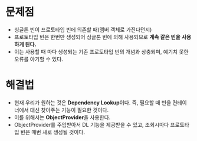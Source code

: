 # 문제점
* 싱글톤 빈이 프로토타입 빈에 의존할 때(멤버 객체로 가진다던지)
* 프로토타입 빈은 한번만 생성되어 싱글톤 빈에 의해 사용되므로 **계속 같은 빈을 사용하게 된다.**
* 이는 사용할 때 마다 생성되는 기존 프로토타입 빈의 개념과 상충되며, 예기치 못한 오류를 야기할 수 있다.

# 해결법
* 현재 우리가 원하는 것은 **Dependency Lookup**이다. 즉, 필요할 때 빈을 컨테이너에서 대신 찾아주는 기능이 필요한 것이다.
* 이를 위해서는 **ObjectProvider**을 사용한다.
* ObjectProvider를 주입받아서 DL 기능을 제공받을 수 있고, 조회시마다 프로토타입 빈은 매번 새로 생성될 것이다.
